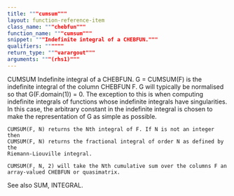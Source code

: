 ```yaml
---
title: """cumsum"""
layout: function-reference-item
class_name: """chebfun"""
function_name: """cumsum"""
snippet: """Indefinite integral of a CHEBFUN."""
qualifiers: """"""
return_type: """varargout"""
arguments: """(rhs1)"""
---
```


 CUMSUM   Indefinite integral of a CHEBFUN.
    G = CUMSUM(F) is the indefinite integral of the column CHEBFUN F. G will
    typically be normalised so that G(F.domain(1)) = 0. The exception to this is
    when computing indefinite integrals of functions whose indefinite integrals
    have singularities. In this case, the arbitrary constant in the indefinite
    integral is chosen to make the representation of G as simple as possible.
 
    CUMSUM(F, N) returns the Nth integral of F. If N is not an integer then
    CUMSUM(F, N) returns the fractional integral of order N as defined by the
    Riemann-Liouville integral.
 
    CUMSUM(F, N, 2) will take the Nth cumulative sum over the columns F an
    array-valued CHEBFUN or quasimatrix.
 
  See also SUM, INTEGRAL.
